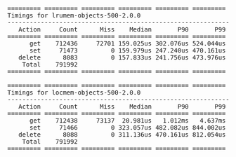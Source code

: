 
<pre>
========= ========= ========= ========= ========= ========= ========= =========
Timings for lrumem-objects-500-2.0.0
-------------------------------------------------------------------------------
   Action     Count      Miss    Median       P90       P99       Max     Total
========= ========= ========= ========= ========= ========= ========= =========
      get    712436     72701 159.025us 302.076us 524.044us  49.870ms 130.832s
      set     71473         0 159.979us 247.240us 470.161us  39.725ms  12.560s
   delete      8083         0 157.833us 241.756us 473.976us   6.788ms   1.397s
    Total    791992                                                   144.789s
========= ========= ========= ========= ========= ========= ========= =========

========= ========= ========= ========= ========= ========= ========= =========
Timings for locmem-objects-500-2.0.0
-------------------------------------------------------------------------------
   Action     Count      Miss    Median       P90       P99       Max     Total
========= ========= ========= ========= ========= ========= ========= =========
      get    712438     73137  20.981us   1.012ms   4.637ms  28.534ms 266.785s
      set     71466         0 323.057us 482.082us 844.002us  11.024ms  22.478s
   delete      8088         0 311.136us 470.161us 812.054us   2.879ms   2.433s
    Total    791992                                                   291.696s
========= ========= ========= ========= ========= ========= ========= =========

</pre>
